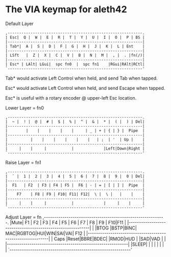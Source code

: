 # The VIA keymap for aleth42

Default Layer

    ,-----------------------------------------------------------.
    | Esc|  Q |  W |  E |  R |  T |  Y |  U |  I |  O |  P | BS |
    |-----------------------------------------------------------|
    | Tab*|  A |  S |  D |  F |  G |  H |  J |  K |  L | Ent    |
    |-----------------------------------------------------------|
    | LSft   |  Z |  X |  C |  V |  B |  N |  M |  , |  . |fn(/)|
    |-----------------------------------------------------------|
    | Esc* | LAlt| LGui|  spc fn0  |  spc fn1    |RGui|RAlt|RCtl|
    `-----------------------------------------------------------'

Tab* would activate Left Control when held, and send Tab when tapped.

Esc* would activate Left Control when held, and send Escape when tapped.

Esc* is useful with a rotary encoder @ upper-left Esc location.

Lower Layer = fn0

    ,-----------------------------------------------------------.
    |  ~ |  ! |  @ |  # |  $ |  % |  ^ |  & |  * |  ( |  ) | Del|
    |-----------------------------------------------------------|
    |        |    |    |    |    |     | _ | + | { | } |  Pipe  |
    |-----------------------------------------------------------|
    |          |    |    |    |    |    |   | ;  | '  | Up |    |
    |-----------------------------------------------------------|
    |     |    |     |           |             |Left|Down|Right |
    `-----------------------------------------------------------'

Raise Layer = fn1

    ,-----------------------------------------------------------.
    |  ` |  1 |  2 |  3 |  4 |  5 |  6 |  7 |  8 |  9 |  0 | Del|
    |-----------------------------------------------------------|
    |  F1   | F2  | F3 | F4 | F5 |  F6 | - | = | [ | ] |  Pipe  |
    |-----------------------------------------------------------|
    |    F7    | F8 | F9 | F10| F11| F12|  \ |  \ |   |    |    |
    |-----------------------------------------------------------|
    |     |    |     |           |             |     |    |     |
    `-----------------------------------------------------------'

Adjust Layer = fn
    ,-----------------------------------------------------------.
    |Mute| F1 | F2 | F3 | F4 | F5 | F6 | F7 | F8 | F9 | F10|F11 |
    |-----------------------------------------------------------|
    |       |BTOG |BSTP|BINC| MAC|RGBTOG|HUI|WIN|SAI|VAI|  F12  |
    |-----------------------------------------------------------|
    |   Caps   |Reset|BBRE|BDEC|    |RMOD|HUD |   |SAD|VAD |    |
    |-----------------------------------------------------------|
    |SLEEP|    |     |           |             |     |    |     |
    `-----------------------------------------------------------'
 
